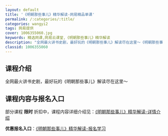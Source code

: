 ```yaml
---
layout: default
title: '《明朝那些事儿》精华解读-网易精品单课'
permalink: /:categories/:title/
categories: wangyi2
tags: 网易提供
cover: 1006355060.jpg
keywords: 精选网课,网易云课堂,《明朝那些事儿》精华解读
description: "全网最火讲书史剧，最好玩的《明朝那些事儿》解读尽在这里～《明朝那些事儿》精华解读"
classid: 1006355060
---
```


## 课程介绍

全网最火讲书史剧，最好玩的《明朝那些事儿》解读尽在这里～

## 课程内容与报名入口

部分课程 **限时** 折扣中，课程内容详细介绍见：[《明朝那些事儿》精华解读-详情介绍](https://study.163.com/course/introduction/1006355060.htm?share=1&shareId=1025206652&utm_campaign=share&utm_medium=iphoneShare&utm_source=&utm_u=1025206652)

**优惠报名入口**：[《明朝那些事儿》精华解读-报名学习](https://study.163.com/course/introduction/1006355060.htm?share=1&shareId=1025206652&utm_campaign=share&utm_medium=iphoneShare&utm_source=&utm_u=1025206652)

